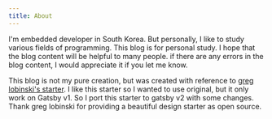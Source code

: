 ```yaml
---
title: About
---
```


I'm embedded developer in South Korea. But personally, I like to study various fields of programming. This blog is for personal study. I hope that the blog content will be helpful to many people. if there are any errors in the blog content, I would appreciate it if you let me know.

This blog is not my pure creation, but was created with reference to <a href="https://github.com/greglobinski/gatsby-starter-personal-blog"> greg lobinski's starter</a>. I like this starter so I wanted to use original, but it only work on Gatsby v1. So I port this starter to gatsby v2 with some changes. Thank greg lobinski for providing a beautiful design starter as open source.
